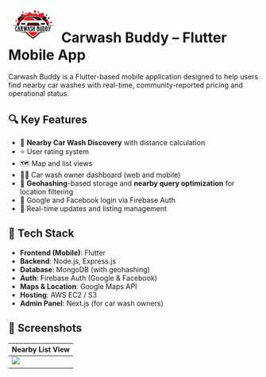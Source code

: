 

#  <img src="./screenshots/logo.jpg" width="100"/> Carwash Buddy – Flutter Mobile App

Carwash Buddy is a Flutter-based mobile application designed to help users find nearby car washes with real-time, community-reported pricing and operational status.

## 🔍 Key Features

- 📍 **Nearby Car Wash Discovery** with distance calculation
- ⭐ User rating system
- 🗺️ Map and list views
- 👨‍🔧 Car wash owner dashboard (web and mobile)
- 🧠 **Geohashing**-based storage and **nearby query optimization** for location filtering
- 🔐 Google and Facebook login via Firebase Auth
- 💬 Real-time updates and listing management

## 🧰 Tech Stack

- **Frontend (Mobile)**: Flutter
- **Backend**: Node.js, Express.js
- **Database**: MongoDB (with geohashing)
- **Auth**: Firebase Auth (Google & Facebook)
- **Maps & Location**: Google Maps API
- **Hosting**: AWS EC2 / S3
- **Admin Panel**: Next.js (for car wash owners)

## 📸 Screenshots

| Nearby List View |
|------------------|
| <img src="screenshots/nearby-shops.png" width="300"/> |


